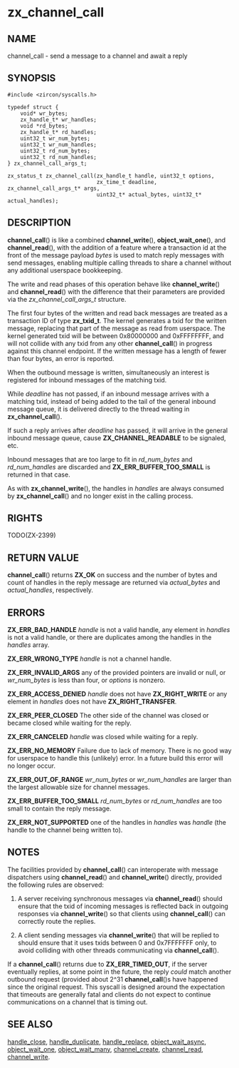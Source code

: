 # zx_channel_call

## NAME

channel_call - send a message to a channel and await a reply

## SYNOPSIS

```
#include <zircon/syscalls.h>

typedef struct {
    void* wr_bytes;
    zx_handle_t* wr_handles;
    void *rd_bytes;
    zx_handle_t* rd_handles;
    uint32_t wr_num_bytes;
    uint32_t wr_num_handles;
    uint32_t rd_num_bytes;
    uint32_t rd_num_handles;
} zx_channel_call_args_t;

zx_status_t zx_channel_call(zx_handle_t handle, uint32_t options,
                            zx_time_t deadline, zx_channel_call_args_t* args,
                            uint32_t* actual_bytes, uint32_t* actual_handles);
```

## DESCRIPTION

**channel_call**() is like a combined **channel_write**(), **object_wait_one**(),
and **channel_read**(), with the addition of a feature where a transaction id at
the front of the message payload *bytes* is used to match reply messages with send
messages, enabling multiple calling threads to share a channel without any additional
userspace bookkeeping.

The write and read phases of this operation behave like **channel_write**() and
**channel_read**() with the difference that their parameters are provided via the
*zx_channel_call_args_t* structure.

The first four bytes of the written and read back messages are treated as a
transaction ID of type **zx_txid_t**.  The kernel generates a txid for the
written message, replacing that part of the message as read from userspace.
The kernel generated txid will be between 0x80000000 and 0xFFFFFFFF, and will
not collide with any txid from any other **channel_call**() in progress against
this channel endpoint.  If the written message has a length of fewer than four
bytes, an error is reported.

When the outbound message is written, simultaneously an interest is registered
for inbound messages of the matching txid.

While *deadline* has not passed, if an inbound message arrives with a matching txid,
instead of being added to the tail of the general inbound message queue, it is delivered
directly to the thread waiting in **zx_channel_call**().

If such a reply arrives after *deadline* has passed, it will arrive in the general
inbound message queue, cause **ZX_CHANNEL_READABLE** to be signaled, etc.

Inbound messages that are too large to fit in *rd_num_bytes* and *rd_num_handles*
are discarded and **ZX_ERR_BUFFER_TOO_SMALL** is returned in that case.

As with **zx_channel_write**(), the handles in *handles* are always consumed by
**zx_channel_call**() and no longer exist in the calling process.

## RIGHTS

TODO(ZX-2399)

## RETURN VALUE

**channel_call**() returns **ZX_OK** on success and the number of bytes and
count of handles in the reply message are returned via *actual_bytes* and
*actual_handles*, respectively.

## ERRORS

**ZX_ERR_BAD_HANDLE**  *handle* is not a valid handle, any element in
*handles* is not a valid handle, or there are duplicates among the handles
in the *handles* array.

**ZX_ERR_WRONG_TYPE**  *handle* is not a channel handle.

**ZX_ERR_INVALID_ARGS**  any of the provided pointers are invalid or null,
or *wr_num_bytes* is less than four, or *options* is nonzero.

**ZX_ERR_ACCESS_DENIED**  *handle* does not have **ZX_RIGHT_WRITE** or
any element in *handles* does not have **ZX_RIGHT_TRANSFER**.

**ZX_ERR_PEER_CLOSED**  The other side of the channel was closed or became
closed while waiting for the reply.

**ZX_ERR_CANCELED**  *handle* was closed while waiting for a reply.

**ZX_ERR_NO_MEMORY**  Failure due to lack of memory.
There is no good way for userspace to handle this (unlikely) error.
In a future build this error will no longer occur.

**ZX_ERR_OUT_OF_RANGE**  *wr_num_bytes* or *wr_num_handles* are larger than the
largest allowable size for channel messages.

**ZX_ERR_BUFFER_TOO_SMALL**  *rd_num_bytes* or *rd_num_handles* are too small
to contain the reply message.

**ZX_ERR_NOT_SUPPORTED**  one of the handles in *handles* was *handle*
(the handle to the channel being written to).

## NOTES

The facilities provided by **channel_call**() can interoperate with message dispatchers
using **channel_read**() and **channel_write**() directly, provided the following rules
are observed:

1. A server receiving synchronous messages via **channel_read**() should ensure that the
txid of incoming messages is reflected back in outgoing responses via **channel_write**()
so that clients using **channel_call**() can correctly route the replies.

2. A client sending messages via **channel_write**() that will be replied to should ensure
that it uses txids between 0 and 0x7FFFFFFF only, to avoid colliding with other threads
communicating via **channel_call**().

If a **channel_call**() returns due to **ZX_ERR_TIMED_OUT**, if the server eventually replies,
at some point in the future, the reply *could* match another outbound request (provided about
2^31 **channel_call**()s have happened since the original request.  This syscall is designed
around the expectation that timeouts are generally fatal and clients do not expect to continue
communications on a channel that is timing out.

## SEE ALSO

[handle_close](handle_close.md),
[handle_duplicate](handle_duplicate.md),
[handle_replace](handle_replace.md),
[object_wait_async](object_wait_async.md),
[object_wait_one](object_wait_one.md),
[object_wait_many](object_wait_many.md),
[channel_create](channel_create.md),
[channel_read](channel_read.md),
[channel_write](channel_write.md).

